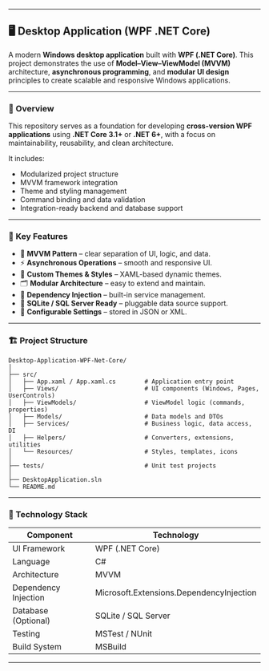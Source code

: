 
---

## 🖥️ Desktop Application (WPF .NET Core)

A modern **Windows desktop application** built with **WPF (.NET Core)**.
This project demonstrates the use of **Model–View–ViewModel (MVVM)** architecture, **asynchronous programming**, and **modular UI design** principles to create scalable and responsive Windows applications.

---

### 📘 Overview

This repository serves as a foundation for developing **cross-version WPF applications** using **.NET Core 3.1+** or **.NET 6+**, with a focus on maintainability, reusability, and clean architecture.

It includes:

* Modularized project structure
* MVVM framework integration
* Theme and styling management
* Command binding and data validation
* Integration-ready backend and database support

---

### 🚀 Key Features

* 🧩 **MVVM Pattern** – clear separation of UI, logic, and data.
* ⚡ **Asynchronous Operations** – smooth and responsive UI.
* 🎨 **Custom Themes & Styles** – XAML-based dynamic themes.
* 🗂️ **Modular Architecture** – easy to extend and maintain.
* 🧰 **Dependency Injection** – built-in service management.
* 💾 **SQLite / SQL Server Ready** – pluggable data source support.
* 🔧 **Configurable Settings** – stored in JSON or XML.


---

### 🏗️ Project Structure

```
Desktop-Application-WPF-Net-Core/
│
├── src/
│   ├── App.xaml / App.xaml.cs        # Application entry point
│   ├── Views/                        # UI components (Windows, Pages, UserControls)
│   ├── ViewModels/                   # ViewModel logic (commands, properties)
│   ├── Models/                       # Data models and DTOs
│   ├── Services/                     # Business logic, data access, DI
│   ├── Helpers/                      # Converters, extensions, utilities
│   └── Resources/                    # Styles, templates, icons
│
├── tests/                            # Unit test projects
│
├── DesktopApplication.sln
└── README.md
```

---

### 🧩 Technology Stack

| Component            | Technology                               |
| -------------------- | ---------------------------------------- |
| UI Framework         | WPF (.NET Core)                          |
| Language             | C#                                       |
| Architecture         | MVVM                                     |
| Dependency Injection | Microsoft.Extensions.DependencyInjection |
| Database (Optional)  | SQLite / SQL Server                      |
| Testing              | MSTest / NUnit                           |
| Build System         | MSBuild                                  |

---
